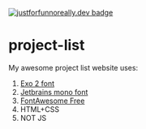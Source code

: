 [![justforfunnoreally.dev badge](https://img.shields.io/badge/justforfunnoreally-dev-9ff)](https://justforfunnoreally.dev)
# project-list
My awesome project list website uses:
1. [Exo 2 font](https://fonts.google.com/specimen/Exo+2)
2. [Jetbrains mono font](https://fonts.google.com/specimen/JetBrains+Mono)
3. [FontAwesome Free](https://fontawesome.com/)
4. HTML+CSS
5. NOT JS
